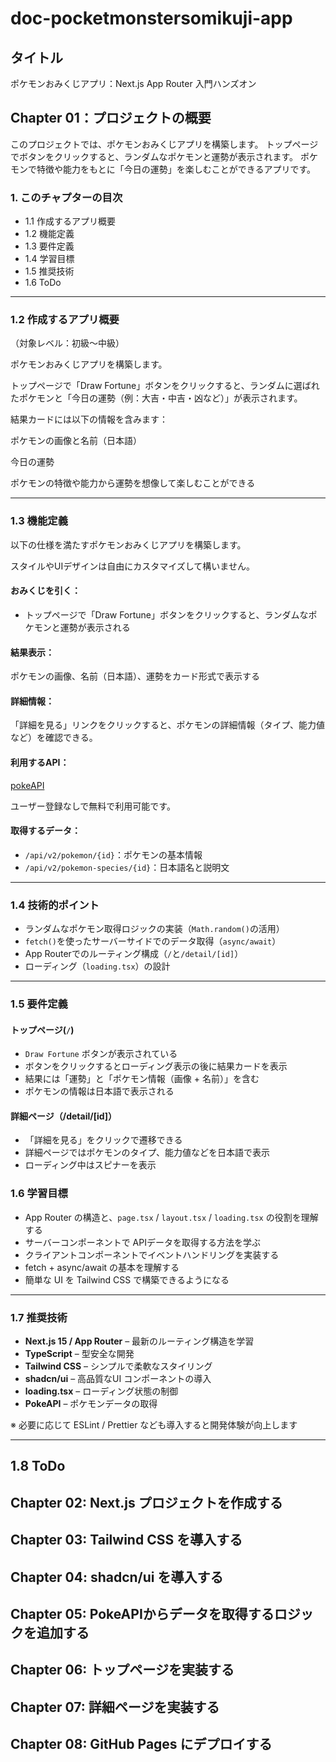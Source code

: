 # doc-pocketmonstersomikuji-app

## タイトル

ポケモンおみくじアプリ：Next.js App Router 入門ハンズオン

## Chapter 01：プロジェクトの概要

このプロジェクトでは、ポケモンおみくじアプリを構築します。
トップページでボタンをクリックすると、ランダムなポケモンと運勢が表示されます。
ポケモンで特徴や能力をもとに「今日の運勢」を楽しむことができるアプリです。

### 1. このチャプターの目次

* 1.1 作成するアプリ概要
* 1.2 機能定義
* 1.3 要件定義
* 1.4 学習目標
* 1.5 推奨技術
* 1.6 ToDo
 
---

### 1.2 作成するアプリ概要

（対象レベル：初級〜中級）

ポケモンおみくじアプリを構築します。

トップページで「Draw Fortune」ボタンをクリックすると、ランダムに選ばれたポケモンと「今日の運勢（例：大吉・中吉・凶など）」が表示されます。

結果カードには以下の情報を含みます：

ポケモンの画像と名前（日本語）

今日の運勢

ポケモンの特徴や能力から運勢を想像して楽しむことができる

---

### 1.3 機能定義

以下の仕様を満たすポケモンおみくじアプリを構築します。

スタイルやUIデザインは自由にカスタマイズして構いません。

#### おみくじを引く：

- トップページで「Draw Fortune」ボタンをクリックすると、ランダムなポケモンと運勢が表示される

#### 結果表示：

ポケモンの画像、名前（日本語）、運勢をカード形式で表示する

#### 詳細情報：

「詳細を見る」リンクをクリックすると、ポケモンの詳細情報（タイプ、能力値など）を確認できる。

#### 利用するAPI：

[pokeAPI](https://pokeapi.co/)

ユーザー登録なしで無料で利用可能です。

#### 取得するデータ：

* `/api/v2/pokemon/{id}`：ポケモンの基本情報
* `/api/v2/pokemon-species/{id}`：日本語名と説明文

---

### 1.4 技術的ポイント

* ランダムなポケモン取得ロジックの実装（`Math.random()`の活用）
* `fetch()`を使ったサーバーサイドでのデータ取得（`async/await`）
* App Routerでのルーティング構成（`/`と`/detail/[id]`）
* ローディング（`loading.tsx`）の設計

---

### 1.5 要件定義

#### トップページ(`/`)

* `Draw Fortune` ボタンが表示されている
* ボタンをクリックするとローディング表示の後に結果カードを表示
* 結果には「運勢」と「ポケモン情報（画像 + 名前）」を含む
* ポケモンの情報は日本語で表示される

#### 詳細ページ（/detail/[id]）

* 「詳細を見る」をクリックで遷移できる
* 詳細ページではポケモンのタイプ、能力値などを日本語で表示
* ローディング中はスピナーを表示

### 1.6 学習目標

* App Router の構造と、`page.tsx` / `layout.tsx` / `loading.tsx` の役割を理解する
* サーバーコンポーネントで APIデータを取得する方法を学ぶ
* クライアントコンポーネントでイベントハンドリングを実装する
* fetch + async/await の基本を理解する
* 簡単な UI を Tailwind CSS で構築できるようになる

---

### 1.7 推奨技術

- **Next.js 15 / App Router** – 最新のルーティング構造を学習
- **TypeScript** – 型安全な開発
- **Tailwind CSS** – シンプルで柔軟なスタイリング
- **shadcn/ui** – 高品質なUI コンポーネントの導入
- **loading.tsx** – ローディング状態の制御
- **PokeAPI** – ポケモンデータの取得

※ 必要に応じて ESLint / Prettier なども導入すると開発体験が向上します

---

## 1.8 ToDo

## Chapter 02: Next.js プロジェクトを作成する
## Chapter 03: Tailwind CSS を導入する
## Chapter 04: shadcn/ui を導入する
## Chapter 05: PokeAPIからデータを取得するロジックを追加する
## Chapter 06: トップページを実装する
## Chapter 07: 詳細ページを実装する
## Chapter 08: GitHub Pages にデプロイする
